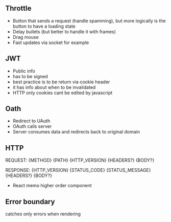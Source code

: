 ## Throttle

-   Button that sends a request (handle spamming), but more logically is the button to have a loading state
-   Delay bullets (but better to handle it with frames)
-   Drag mouse
-   Fast updates via socket for example

## JWT

-   Public info
-   has to be signed
-   best practice is to be return via cookie header
-   it has info about when to be invalidated
-   HTTP only cookies cant be edited by javascript

## Oath

-   Redirect to UAuth
-   OAuth calls server
-   Server consumes data and redirects back to original domain

## HTTP

REQUEST:
{METHOD} {PATH} {HTTP_VERSION}
{HEADERS?}
{BODY?}

RESPONSE:
{HTTP_VERSION} {STATUS_CODE} {STATUS_MESSAGE}
{HEADERS?}
{BODY?}

-   React memo higher order component

## Error boundary

catches only errors when rendering
